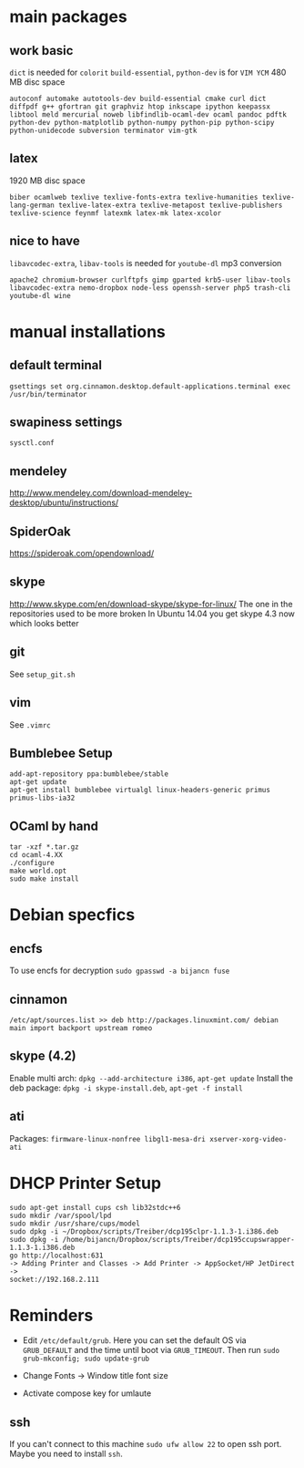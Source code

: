 main packages
================================================================================

work basic
--------------------------------------------------------------------------------
`dict` is needed for `colorit`
`build-essential`, `python-dev` is for `VIM YCM`
480 MB disc space
```
autoconf automake autotools-dev build-essential cmake curl dict diffpdf g++ gfortran git graphviz htop inkscape ipython keepassx libtool meld mercurial noweb libfindlib-ocaml-dev ocaml pandoc pdftk python-dev python-matplotlib python-numpy python-pip python-scipy python-unidecode subversion terminator vim-gtk
```

latex
--------------------------------------------------------------------------------
1920 MB disc space
```
biber ocamlweb texlive texlive-fonts-extra texlive-humanities texlive-lang-german texlive-latex-extra texlive-metapost texlive-publishers texlive-science feynmf latexmk latex-mk latex-xcolor
```

nice to have
--------------------------------------------------------------------------------
`libavcodec-extra`, `libav-tools` is needed for `youtube-dl` mp3 conversion
```
apache2 chromium-browser curlftpfs gimp gparted krb5-user libav-tools libavcodec-extra nemo-dropbox node-less openssh-server php5 trash-cli youtube-dl wine
```

manual installations
================================================================================

default terminal
--------------------------------------------------------------------------------
```
gsettings set org.cinnamon.desktop.default-applications.terminal exec /usr/bin/terminator
```

swapiness settings
--------------------------------------------------------------------------------
`sysctl.conf`

mendeley
--------------------------------------------------------------------------------
http://www.mendeley.com/download-mendeley-desktop/ubuntu/instructions/

SpiderOak
--------------------------------------------------------------------------------
https://spideroak.com/opendownload/

skype
--------------------------------------------------------------------------------
http://www.skype.com/en/download-skype/skype-for-linux/
The one in the repositories used to be more broken
In Ubuntu 14.04 you get skype 4.3 now which looks better

git
--------------------------------------------------------------------------------
See `setup_git.sh`

vim
--------------------------------------------------------------------------------
See `.vimrc`

## Bumblebee Setup
```
add-apt-repository ppa:bumblebee/stable
apt-get update
apt-get install bumblebee virtualgl linux-headers-generic primus primus-libs-ia32
```

## OCaml by hand
```
tar -xzf *.tar.gz
cd ocaml-4.XX
./configure
make world.opt
sudo make install
````

Debian specfics
================================================================================
encfs
--------------------------------------------------------------------------------
To use encfs for decryption `sudo gpasswd -a bijancn fuse`

cinnamon
--------------------------------------------------------------------------------
` /etc/apt/sources.list >>
deb http://packages.linuxmint.com/ debian main import backport upstream romeo `

skype (4.2)
--------------------------------------------------------------------------------
Enable multi arch: `dpkg --add-architecture i386`, `apt-get update`
Install the deb package: `dpkg -i skype-install.deb`, `apt-get -f install`

ati
--------------------------------------------------------------------------------
Packages: `firmware-linux-nonfree libgl1-mesa-dri xserver-xorg-video-ati`

DHCP Printer Setup
================================================================================
```
sudo apt-get install cups csh lib32stdc++6
sudo mkdir /var/spool/lpd
sudo mkdir /usr/share/cups/model
sudo dpkg -i ~/Dropbox/scripts/Treiber/dcp195clpr-1.1.3-1.i386.deb
sudo dpkg -i /home/bijancn/Dropbox/scripts/Treiber/dcp195ccupswrapper-1.1.3-1.i386.deb
go http://localhost:631
-> Adding Printer and Classes -> Add Printer -> AppSocket/HP JetDirect ->
socket://192.168.2.111
```

Reminders
================================================================================
- Edit `/etc/default/grub`. Here you can set the default OS via `GRUB_DEFAULT`
  and the time until boot via `GRUB_TIMEOUT`.
  Then run `sudo grub-mkconfig; sudo update-grub`

- Change Fonts -> Window title font size

- Activate compose key for umlaute

ssh
--------------------------------------------------------------------------------
If you can't connect to this machine `sudo ufw allow 22` to open ssh port. Maybe
you need to install `ssh`.
